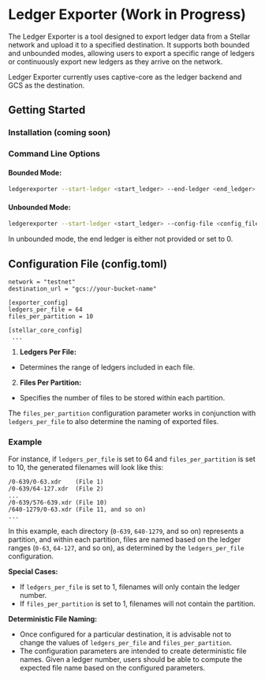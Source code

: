 # Ledger Exporter (Work in Progress)

The Ledger Exporter is a tool designed to export ledger data from a Stellar network and upload it to a specified destination. It supports both bounded and unbounded modes, allowing users to export a specific range of ledgers or continuously export new ledgers as they arrive on the network.

Ledger Exporter currently uses captive-core as the ledger backend and GCS as the destination. 

## Getting Started

### Installation (coming soon)

### Command Line Options

#### Bounded Mode:

```bash
ledgerexporter --start-ledger <start_ledger> --end-ledger <end_ledger> --config-file <config_file_path>
```

#### Unbounded Mode:

```bash
ledgerexporter --start-ledger <start_ledger> --config-file <config_file_path>
```

In unbounded mode, the end ledger is either not provided or set to 0.

## Configuration File (config.toml)

````
network = "testnet"
destination_url = "gcs://your-bucket-name"

[exporter_config]
ledgers_per_file = 64
files_per_partition = 10

[stellar_core_config]
 ...

````


1. **Ledgers Per File:**
  - Determines the range of ledgers included in each file.

2. **Files Per Partition:**
  - Specifies the number of files to be stored within each partition.


The `files_per_partition` configuration parameter works in conjunction with `ledgers_per_file` to also determine the naming of exported files.

### Example

For instance, if `ledgers_per_file` is set to 64 and `files_per_partition` is set to 10, the generated filenames will look like this:

```
/0-639/0-63.xdr    (File 1)
/0-639/64-127.xdr  (File 2)
...
/0-639/576-639.xdr (File 10)
/640-1279/0-63.xdr (File 11, and so on)
...
```

In this example, each directory (`0-639`, `640-1279`, and so on) represents a partition, and within each partition, files are named based on the ledger ranges (`0-63`, `64-127`, and so on), as determined by the `ledgers_per_file` configuration.

**Special Cases:**

- If `ledgers_per_file` is set to 1, filenames will only contain the ledger number.
- If `files_per_partition` is set to 1, filenames will not contain the partition.


**Deterministic File Naming:**

  - Once configured for a particular destination, it is advisable not to change the values of `ledgers_per_file` and `files_per_partition`.
  - The configuration parameters are intended to create deterministic file names. Given a ledger number, users should be able to compute the expected file name based on the configured parameters.
